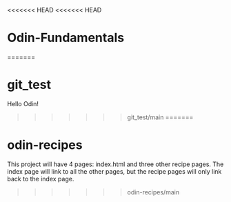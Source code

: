 <<<<<<< HEAD
<<<<<<< HEAD
# Odin-Fundamentals
=======
# git_test
Hello Odin!
>>>>>>> git_test/main
=======
# odin-recipes
This project will have 4 pages:
index.html and three other recipe pages.
The index page will link to all the other pages, but the
recipe pages will only link back to the index page.
>>>>>>> odin-recipes/main
